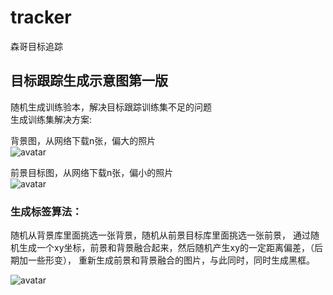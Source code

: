 # tracker
森哥目标追踪

## 目标跟踪生成示意图第一版  
随机生成训练验本，解决目标跟踪训练集不足的问题  
生成训练集解决方案:  
 
背景图，从网络下载n张，偏大的照片  
![avatar](https://github.com/wenxingsen/tracker/blob/master/images/backgrounds.jpg)

前景目标图，从网络下载n张，偏小的照片  
![avatar](https://github.com/wenxingsen/tracker/blob/master/images/fronts.jpg)

### 生成标签算法：
随机从背景库里面挑选一张背景，随机从前景目标库里面挑选一张前景，
通过随机生成一个xy坐标，前景和背景融合起来，然后随机产生xy的一定距离偏差，（后期加一些形变），
重新生成前景和背景融合的图片，与此同时，同时生成黑框。

![avatar](https://github.com/wenxingsen/tracker/blob/master/images/demo1.jpg)